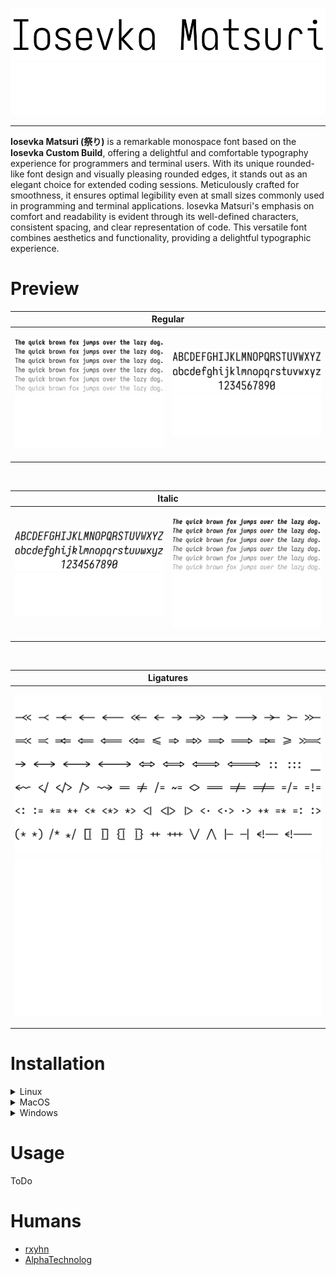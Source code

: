 <p align="center">
<img src="./assets/banner/dark.svg#gh-light-mode-only" title="Iosevka Matsuri Banner"/>
<img src="./assets/banner/light.svg#gh-dark-mode-only" title="Iosevka Matsuri Banner"/>
</p>

------------

**Iosevka Matsuri (祭り)** is a remarkable monospace font based on the **Iosevka Custom Build**,
offering a delightful and comfortable typography experience for programmers and terminal users.
With its unique rounded-like font design and visually pleasing rounded edges, it stands out as an
elegant choice for extended coding sessions. Meticulously crafted for smoothness, it ensures
optimal legibility even at small sizes commonly used in programming and terminal applications.
Iosevka Matsuri's emphasis on comfort and readability is evident through its well-defined characters,
consistent spacing, and clear representation of code. This versatile font combines aesthetics and
functionality, providing a delightful typographic experience.

# Preview

<table>
<thead>
<tr>
<th style="text-align: center" colspan="2">Regular<br></th>
</tr>
</thead>
<tbody>
<tr>
<td>
<p align="center">
<img src="./assets/preview/regular/dark.svg#gh-light-mode-only" title="Iosevka Matsuri Preview"/>
<img src="./assets/preview/regular/light.svg#gh-dark-mode-only" title="Iosevka Matsuri Preview"/>
</p>
</td>
<td >    
<p align="center">
<img src="./assets/preview/characters/regular/dark.svg#gh-light-mode-only" title="Iosevka Matsuri Preview"/>
<img src="./assets/preview/characters/regular/light.svg#gh-dark-mode-only" title="Iosevka Matsuri Preview"/>
</p>
</td>
</tr>
</tbody>
</table>

<br>

<table>
<thead>
<tr>
<th style="text-align: center" colspan="2">Italic<br></th>
</tr>
</thead>
<tbody>
<tr>
<td>
<p align="center">
<img src="./assets/preview/characters/italic/dark.svg#gh-light-mode-only" title="Iosevka Matsuri Preview (Italic)"/>
<img src="./assets/preview/characters/italic/light.svg#gh-dark-mode-only" title="Iosevka Matsuri Preview (Italic)"/>
</p>
</td>
<td >    
<p align="center">
<img src="./assets/preview/italic/dark.svg#gh-light-mode-only" title="Iosevka Matsuri Preview (Italic)"/>
<img src="./assets/preview/italic/light.svg#gh-dark-mode-only" title="Iosevka Matsuri Preview (Italic)"/>
</p>
</td>
</tr>
</tbody>
</table>

<br>

<table>
<thead>
<tr>
<th style="text-align: center">Ligatures<br></th>
</tr>
</thead>
<tbody>
<tr>
<td>
<p align="center">
<img src="./assets/preview/ligatures/dark.svg#gh-light-mode-only" title="Iosevka Matsuri Preview (Ligatures)"/>
<img src="./assets/preview/ligatures/light.svg#gh-dark-mode-only" title="Iosevka Matsuri Preview (Ligatures)"/>
</p>
</td>
</tr>
</tbody>
</table>

# Installation

<!-- Start Installation for linux -->
<details>
<summary>
Linux
</summary>

<h3>Install via package manager</h3>

<ul style="list-style-type: none;">
<li>
<details>
<summary>
NixOS
</summary>

You can use this repository as a flake of your NixOS configuration and then use the exposed package at `packages.default`, take the next code snippet as a sample of a nixos system which installs iosevka-matsuri.

```nix
{
  inputs = {
    nixpkgs.url = "github:nixos/nixpkgs";
    iosevka-matsuri.url = "github:rxyhn/iosevka-matsuri";
  };

  outputs = { self, nixpkgs, ... } @ inputs: let
    system = "x86_64-linux";
  in {
    nixosConfigurations.sampleConfiguration = nixpkgs.lib.nixosSystem {
      inherit system;
      modules = [
        {
          fonts.packages = [
            inputs.iosevka-matsuri.packages."${system}".default
          ];
        }
      ];
    };
  };
}
```

Then one would have to use the `Iosevka Matsuri` or `Iosevka Matsuri Term` font family in your apps configuration in order to enable it

</details>
</li>
<li>
<details>
<summary>
AUR
</summary>

> ![WARNING]
> Upcoming

</details>
</li>
<li>
<details>
<summary>
APT
</summary>

> ![WARNING]
> Upcoming

</details>
</li>
<li>
<details>
<summary>
Portage
</summary>

> ![WARNING]
> Upcoming

</details>
</li>
<li>
<details>
<summary>
Manual
</summary>

In linux you can manually install the font by following the next instructions:

1. Clone the repository

```sh
git clone https://github.com/rxyhn/iosevka-matsuri.git --depth=1
cd iosevka-matsuri
```

2. Install the fonts files

```sh
mkdir -pv ~/.local/share/fonts
cp -rvf ./src/IosevkaMatsuri{,Term}/TTF/*.ttf ~/.local/share/fonts
```

> [!TIP]
> You can replace `~/.local/share/fonts` to `/usr/share/fonts` if you prefer installing them all system wide (for every user).

3. Refresh the fonts cache

```sh
fc-cache -vf
```

</details>
</li>
</ul>

<h3>
Manual Installation
</h3>

Lorem ipsum dolor sit amet, consectetur adipiscing elit. Nunc at tristique eros, sagittis elementum mauris. Etiam vehicula tempor ipsum. Praesent quis nibh iaculis, accumsan est nec, eleifend lorem. Duis scelerisque leo sit amet ligula ornare convallis. In a convallis arcu, id mollis orci. Nam blandit, sapien eu suscipit feugiat, turpis lacus condimentum lectus, quis consectetur turpis massa vel lacus. Sed eget turpis volutpat, tempus nisl et, tristique elit. Integer pharetra, erat quis sodales pellentesque, massa sem sodales est, vitae cursus erat magna id risus. Sed vitae pellentesque ante, ut porttitor lorem.
</details>
<!-- End Installation for linux -->

<details>
<summary>
MacOS
</summary>

<h3>
Install via brew
</h3>

```sh
$ brew install iosevka-mayukai
```

<h3>
Manual Installation
</h3>

Download the font, clone the repo balblablablablabblablabl
then: <a href="http://support.apple.com/kb/HT2509"> Follow instructions here </a>

</details>

<details>
<summary>
Windows
</summary>

Lorem ipsum dolor sit amet, consectetur adipiscing elit. Nunc at tristique eros, sagittis elementum mauris. Etiam vehicula tempor ipsum. Praesent quis nibh iaculis, accumsan est nec, eleifend lorem. Duis scelerisque leo sit amet ligula ornare convallis. In a convallis arcu, id mollis orci. Nam blandit, sapien eu suscipit feugiat, turpis lacus condimentum lectus, quis consectetur turpis massa vel lacus. Sed eget turpis volutpat, tempus nisl et, tristique elit. Integer pharetra, erat quis sodales pellentesque, massa sem sodales est, vitae cursus erat magna id risus. Sed vitae pellentesque ante, ut porttitor lorem.

</details>

# Usage

ToDo

# Humans

- [rxyhn](https://github.com/rxyhn)
- [AlphaTechnolog](https://github.com/AlphaTechnolog)
